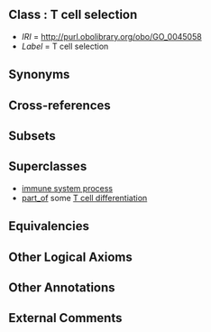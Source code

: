 
## Class : T cell selection

 * *IRI* = http://purl.obolibrary.org/obo/GO_0045058
 * *Label* = T cell selection

## Synonyms


## Cross-references


## Subsets


## Superclasses

 * [immune system process](../../GO/76/GO_0002376.md)
 * [part_of](../../BFO/50/BFO_0000050.md) some [T cell differentiation](../../GO/17/GO_0030217.md)

## Equivalencies


## Other Logical Axioms


## Other Annotations


## External Comments

